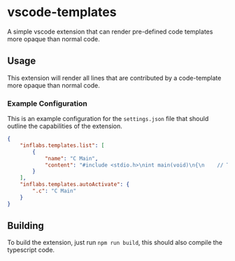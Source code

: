 # vscode-templates

A simple vscode extension that can render pre-defined code templates more opaque than normal code.

## Usage

This extension will render all lines that are contributed by a code-template more opaque than normal code.

### Example Configuration

This is an example configuration for the `settings.json` file that should outline the capabilities of the extension.

```json
{
    "inflabs.templates.list": [
        {
            "name": "C Main",
            "content": "#include <stdio.h>\nint main(void)\n{\n    // TODO: YOUR CODE\n}"
        }
    ],
    "inflabs.templates.autoActivate": {
        ".c": "C Main"
    }
}
```

## Building

To build the extension, just run `npm run build`, this should also compile the typescript code.
